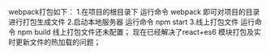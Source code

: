 
webpack打包如下：
  1.在项目的根目录下 运行命令 webpack 即可对项目的目录进行打包生成文件
  2.启动本地服务器 运行命令 npm start 
  3.线上打包文件  运行命令 npm build
  线上打包文件还未配置；
  现在已经解决了react+es6 模块打包及实时更新文件的热加载的问题；